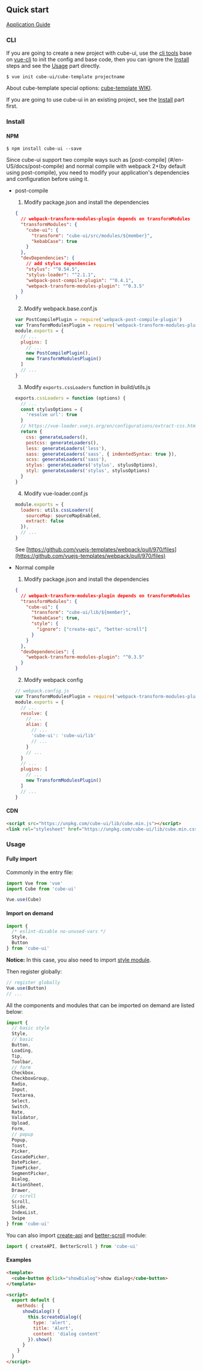 ## Quick start

[Application Guide](https://github.com/cube-ui/cube-application-guide)

### CLI

If you are going to create a new project with cube-ui, use the [cli tools](https://github.com/cube-ui/cube-template) base on [vue-cli](https://github.com/vuejs/vue-cli) to init the config and base code, then you can ignore the <a href="#cube-Install-anchor" class="anchor">Install</a> steps and see the <a href="#cube-Usage-anchor" class="anchor">Usage</a> part directly.

```shell
$ vue init cube-ui/cube-template projectname
```

About cube-template special options: [cube-template WIKI](https://github.com/cube-ui/cube-template/wiki).

If you are going to use cube-ui in an existing project, see the <a href="#cube-Install-anchor" class="anchor">Install</a> part first.

### Install

#### NPM
```shell
$ npm install cube-ui --save
```

Since cube-ui support two compile ways such as [post-compile] (#/en-US/docs/post-compile) and normal compile with webpack 2+(by default using post-compile), you need to modify your application's dependencies and configuration before using it.

- post-compile

  1. Modify package.json and install the dependencies

    ```json
    {
      // webpack-transform-modules-plugin depends on transformModules
      "transformModules": {
        "cube-ui": {
          "transform": "cube-ui/src/modules/${member}",
          "kebabCase": true
        }
      },
      "devDependencies": {
        // add stylus dependencies
        "stylus": "^0.54.5",
        "stylus-loader": "^2.1.1",
        "webpack-post-compile-plugin": "^0.4.1",
        "webpack-transform-modules-plugin": "^0.3.5"
      }
    }
    ```

  2. Modify webpack.base.conf.js

    ```js
    var PostCompilePlugin = require('webpack-post-compile-plugin')
    var TransformModulesPlugin = require('webpack-transform-modules-plugin')
    module.exports = {
      // ...
      plugins: [
        // ...
        new PostCompilePlugin(),
        new TransformModulesPlugin()
      ]
      // ...
    }
    ```

  3. Modify `exports.cssLoaders` function in build/utils.js

    ```js
    exports.cssLoaders = function (options) {
      // ...
      const stylusOptions = {
        'resolve url': true
      }
      // https://vue-loader.vuejs.org/en/configurations/extract-css.html
      return {
        css: generateLoaders(),
        postcss: generateLoaders(),
        less: generateLoaders('less'),
        sass: generateLoaders('sass', { indentedSyntax: true }),
        scss: generateLoaders('sass'),
        stylus: generateLoaders('stylus', stylusOptions),
        styl: generateLoaders('stylus', stylusOptions)
      }
    }
    ```
  4. Modify vue-loader.conf.js

    ```javascript
    module.exports = {
      loaders: utils.cssLoaders({
        sourceMap: sourceMapEnabled,
        extract: false
      }),
      // ...
    }

    ```

    See [https://github.com/vuejs-templates/webpack/pull/970/files](https://github.com/vuejs-templates/webpack/pull/970/files)

- Normal compile

  1. Modify package.json and install the dependencies

    ```json
    {
      // webpack-transform-modules-plugin depends on transformModules
      "transformModules": {
        "cube-ui": {
          "transform": "cube-ui/lib/${member}",
          "kebabCase": true,
          "style": {
            "ignore": ["create-api", "better-scroll"]
          }
        }
      },
      "devDependencies": {
        "webpack-transform-modules-plugin": "^0.3.5"
      }
    }
    ```

  2. Modify webpack config

    ```js
    // webpack.config.js
    var TransformModulesPlugin = require('webpack-transform-modules-plugin')
    module.exports = {
      // ...
      resolve: {
        // ...
        alias: {
          // ...
          'cube-ui': 'cube-ui/lib'
          // ...
        }
        // ...
      }
      // ...
      plugins: [
        // ...
        new TransformModulesPlugin()
      ]
      // ...
    }
    ```

#### CDN

```html
<script src="https://unpkg.com/cube-ui/lib/cube.min.js"></script>
<link rel="stylesheet" href="https://unpkg.com/cube-ui/lib/cube.min.css">
```

### Usage

#### Fully import

Commonly in the entry file:

```javascript
import Vue from 'vue'
import Cube from 'cube-ui'

Vue.use(Cube)
```

#### Import on demand

```javascript
import {
  /* eslint-disable no-unused-vars */
  Style,
  Button
} from 'cube-ui'
```

**Notice:** In this case, you also need to import [style module](#/en-US/docs/style).

Then register globally:

```js
// register globally
Vue.use(Button)
// ...
```
All the components and modules that can be imported on demand are listed below:

```js
import {
  // basic style
  Style,
  // basic
  Button,
  Loading,
  Tip,
  Toolbar,
  // form
  Checkbox,
  CheckboxGroup,
  Radio,
  Input,
  Textarea,
  Select,
  Switch,
  Rate,
  Validator,
  Upload,
  Form,
  // popup
  Popup,
  Toast,
  Picker,
  CascadePicker,
  DatePicker,
  TimePicker,
  SegmentPicker,
  Dialog,
  ActionSheet,
  Drawer,
  // scroll
  Scroll,
  Slide,
  IndexList,
  Swipe
} from 'cube-ui'
```

You can also import [create-api](#/en-US/docs/create-api) and [better-scroll](#/en-US/docs/better-scroll) module:

```js
import { createAPI, BetterScroll } from 'cube-ui'
```

#### Examples

```html
<template>
  <cube-button @click="showDialog">show dialog</cube-button>
</template>

<script>
  export default {
    methods: {
      showDialog() {
        this.$createDialog({
          type: 'alert',
          title: 'Alert',
          content: 'dialog content'
        }).show()
      }
    }
  }
</script>
```
